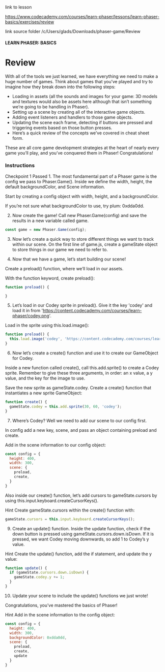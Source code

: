 link to lesson

https://www.codecademy.com/courses/learn-phaser/lessons/learn-phaser-basics/exercises/review

link source folder
/c/Users/glads/Downloads/phaser-game/Review

#### LEARN PHASER: BASICS

# Review

With all of the tools we just learned, we have everything we need to make a huge number of games. Think about games that you’ve played and try to imagine how they break down into the following steps:

- Loading in assets (all the sounds and images for your game: 3D models and textures would also be assets here although that isn’t something we’re going to be handling in Phaser).
- Setting up a scene by creating all of the interactive game objects.
- Adding event listeners and handlers to those game objects.
- Updating the scene each frame, detecting if buttons are pressed and triggering events based on those button presses.
- Here’s a quick review of the concepts we’ve covered in cheat sheet form.

These are all core game development strategies at the heart of nearly every game you’ll play, and you’ve conquered them in Phaser! Congratulations!


### Instructions

Checkpoint 1 Passed
1.
The most fundamental part of a Phaser game is the config we pass to Phaser.Game(). Inside we define the width, height, the default backgroundColor, and Scene information.

Start by creating a config object with width, height, and a backgroundColor.

If you’re not sure what backgroundColor to use, try plum: 0xdda0dd.

2. Now create the game! Call new Phaser.Game(config) and save the results in a new variable called game.

```js
const game = new Phaser.Game(config);


```

3. Now let’s create a quick way to store different things we want to track within our scene. On the first line of game.js, create a gameState object to store things in our game we need to refer to.


4. Now that we have a game, let’s start building our scene!

Create a preload() function, where we’ll load in our assets.

With the function keyword, create preload():
```js
function preload() {

}
```

5. Let’s load in our Codey sprite in preload(). Give it the key 'codey' and load it in from 'https://content.codecademy.com/courses/learn-phaser/codey.png'.


Load in the sprite using this.load.image():
```js
function preload() {
  this.load.image('codey', 'https://content.codecademy.com/courses/learn-phaser/codey.png');
}

```
6. Now let’s create a create() function and use it to create our GameObject for Codey.

Inside a new function called create(), call this.add.sprite() to create a Codey sprite. Remember to give these three arguments, in order: an x value, a y value, and the key for the image to use.

Save the new sprite as gameState.codey.
Create a create() function that instantiates a new sprite GameObject:
```js
function create() {
  gameState.codey = this.add.sprite(30, 60, 'codey');
}
```

7. Where’s Codey? Well we need to add our scene to our config first.

In config add a new key, scene, and pass an object containing preload and create.

Add in the scene information to our config object:
```js
const config = {
  height: 400,
  width: 300,
  scene: {
    preload,
    create,
  }
}
```

Also inside our create() function, let’s add cursors to gameState.cursors by using this.input.keyboard.createCursorKeys().


Hint
Create gameState.cursors within the create() function with:
```js
gameState.cursors = this.input.keyboard.createCursorKeys();

```

9. Create an update() function. Inside the update function, check if the down button is pressed using gameState.cursors.down.isDown. If it is pressed, we want Codey moving downwards, so add 1 to Codey’s y value.


Hint
Create the update() function, add the if statement, and update the y value:
```js
function update() {
  if (gameState.cursors.down.isDown) {
    gameState.codey.y += 1;
  }
}
```
10. Update your scene to include the update() functions we just wrote!

Congratulations, you’ve mastered the basics of Phaser!


Hint
Add in the scene information to the config object:
```js
const config = {
  height: 400,
  width: 300,
  backgroundColor: 0xdda0dd,
  scene: {
    preload,
    create,
    update
  }
}
```








